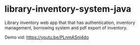 # library-inventory-system-java
Library inventory web app that that has authentication, inventory management, borrowing system and pdf export of  inventory.

Demo vid: https://youtu.be/PLnmASni4do
